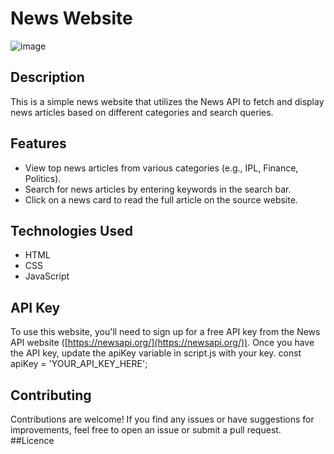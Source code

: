 # News Website
![image](https://github.com/JagannathShingne01/News_Website/assets/133676629/669a28ee-9606-48db-b475-fa8b68283705)

## Description
This is a simple news website that utilizes the News API to fetch and display news articles based on different categories and search queries.

## Features
- View top news articles from various categories (e.g., IPL, Finance, Politics).
- Search for news articles by entering keywords in the search bar.
- Click on a news card to read the full article on the source website.

## Technologies Used

- HTML
- CSS
- JavaScript

## API Key
To use this website, you'll need to sign up for a free API key from the News API website ([https://newsapi.org/](https://newsapi.org/)). Once you have the API key, update the apiKey variable in script.js with your key.
const apiKey = 'YOUR_API_KEY_HERE';

## Contributing
  Contributions are welcome! If you find any issues or have suggestions for improvements, feel free to open an issue or submit a pull request.
##Licence
